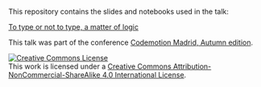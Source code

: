 This repository contains the slides and notebooks used in the talk: 

[To type or not to type, a matter of logic](https://docs.google.com/presentation/d/1_Flku7Iod5LFfWrNPQkdSzqJ_tFF8ekQIxC_OuaOMqo/edit?usp=sharing)

This talk was part of the conference [Codemotion Madrid, Autumn edition](https://events.codemotion.com/conferences/online/2021/online-tech-conference-spanish-edition-autumn).


<a rel="license" href="http://creativecommons.org/licenses/by-nc-sa/4.0/"><img alt="Creative Commons License" style="border-width:0" src="https://i.creativecommons.org/l/by-nc-sa/4.0/88x31.png" /></a><br />This work is licensed under a <a rel="license" href="http://creativecommons.org/licenses/by-nc-sa/4.0/">Creative Commons Attribution-NonCommercial-ShareAlike 4.0 International License</a>.

